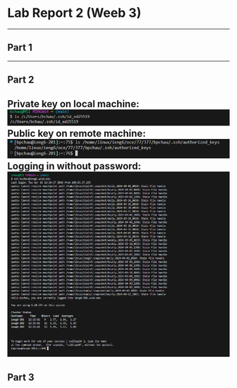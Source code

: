 # Lab Report 2 (Weeb 3)
---
## Part 1



---  
## Part 2

Private key on local machine:  
![ls private](/images/Lab2/lsid.png)  
Public key on remote machine:  
![ls pub](/images/Lab2/lspub.png)  
Logging in without password:  
![No pass](/images/Lab2/nopwd.png)
---  
## Part 3
